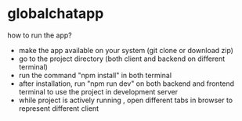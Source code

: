 # globalchatapp
how to run the app? 
- make the app available on your system (git clone or download zip)
- go to the project directory (both client and backend on different terminal)
- run the command "npm install" in both terminal
- after installation, run "npm run dev" on both backend and frontend terminal to use the project in development server
- while project is actively running , open different tabs in browser to represent different client
